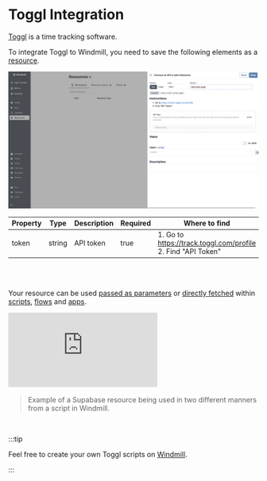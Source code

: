 # Toggl Integration

[Toggl](https://toggl.com/) is a time tracking software.

To integrate Toggl to Windmill, you need to save the following elements as a [resource](../core_concepts/3_resources_and_types/index.mdx).

![Add Toggl Resource](../assets/integrations/add-toggl.png.webp)

| Property | Type   | Description | Required | Where to find                                                |
| -------- | ------ | ----------- | -------- | ------------------------------------------------------------ |
| token    | string | API token   | true     | 1. Go to https://track.toggl.com/profile 2. Find "API Token" |

<br/><br/>

Your resource can be used [passed as parameters](../core_concepts/3_resources_and_types/index.mdx#passing-resources-as-parameters-to-scripts-preferred) or [directly fetched](../core_concepts/3_resources_and_types/index.mdx#fetching-them-from-within-a-script-by-using-the-wmill-client-in-the-respective-language) within [scripts](../script_editor/index.mdx), [flows](../flows/1_flow_editor.mdx) and [apps](../apps/0_app_editor/index.mdx).

<iframe
	style={{ aspectRatio: '16/9' }}
	src="https://www.youtube.com/embed/ggJQtzvqaqA"
	title="YouTube video player"
	frameBorder="0"
	allow="accelerometer; autoplay; clipboard-write; encrypted-media; gyroscope; picture-in-picture; web-share"
	allowFullScreen
	className="border-2 rounded-lg object-cover w-full dark:border-gray-800"
></iframe>

<br/>

> Example of a Supabase resource being used in two different manners from a script in Windmill.
<br/>

:::tip

Feel free to create your own Toggl scripts on [Windmill](../getting_started/00_how_to_use_windmill/index.mdx).

:::
